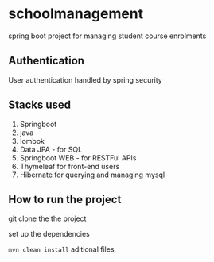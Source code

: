 # schoolmanagement

spring boot project for managing student course enrolments 

## Authentication

User authentication handled by spring security

## Stacks used

1. Springboot
2. java
3. lombok
4. Data JPA - for SQL
5. Springboot WEB - for RESTFul APIs
6. Thymeleaf for front-end users
7. Hibernate for querying and managing mysql

## How to run the project

git clone the the project 

set up the dependencies 

```mvn clean install``` aditional files,

